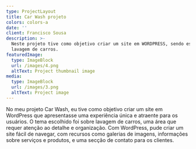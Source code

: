 ```yaml
---
type: ProjectLayout
title: Car Wash projeto
colors: colors-a
date: ''
client: Francisco Sousa
description: >-
  Neste projeto tive como objetivo criar um site em WORDPRESS, sendo este sobre
  lavagem de carros.
featuredImage:
  type: ImageBlock
  url: /images/4.png
  altText: Project thumbnail image
media:
  type: ImageBlock
  url: /images/3.png
  altText: Project image
---
```

No meu projeto Car Wash, eu tive como objetivo criar um site em WordPress que apresentasse uma experiência única e atraente para os usuários. O tema escolhido foi sobre lavagem de carros, uma área que requer atenção ao detalhe e organização. Com WordPress, pude criar um site fácil de navegar, com recursos como galerias de imagens, informações sobre serviços e produtos, e uma secção de contato para os clientes.
